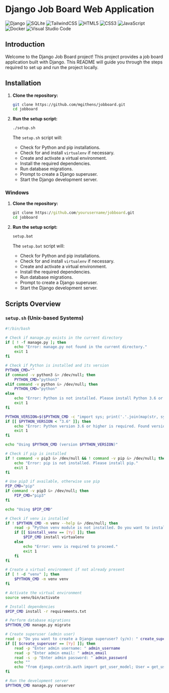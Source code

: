 # Django Job Board Web Application

![Django](https://img.shields.io/badge/django-%23092E20.svg?style=for-the-badge&logo=django&logoColor=white)
![SQLite](https://img.shields.io/badge/sqlite-%2307405e.svg?style=for-the-badge&logo=sqlite&logoColor=white)
![TailwindCSS](https://img.shields.io/badge/tailwindcss-%2338B2AC.svg?style=for-the-badge&logo=tailwind-css&logoColor=white)
![HTML5](https://img.shields.io/badge/html5-%23E34F26.svg?style=for-the-badge&logo=html5&logoColor=white)
![CSS3](https://img.shields.io/badge/css3-%231572B6.svg?style=for-the-badge&logo=css3&logoColor=white)
![JavaScript](https://img.shields.io/badge/javascript-%23323330.svg?style=for-the-badge&logo=javascript&logoColor=%23F7DF1E)
![Docker](https://img.shields.io/badge/Docker-2496ED?style=for-the-badge&logo=docker&logoColor=white)
![Visual Studio Code](https://img.shields.io/badge/Visual%20Studio%20Code-0078d7.svg?style=for-the-badge&logo=visual-studio-code&logoColor=white)

## Introduction
Welcome to the Django Job Board project! This project provides a job board application built with Django. This README will guide you through the steps required to set up and run the project locally.

## Installation
1. **Clone the repository:**
    ```sh
    git clone https://github.com/mgithens/jobboard.git
    cd jobboard
    ```

2. **Run the setup script:**
    ```sh
    ./setup.sh
    ```

   The `setup.sh` script will:
   - Check for Python and pip installations.
   - Check for and install `virtualenv` if necessary.
   - Create and activate a virtual environment.
   - Install the required dependencies.
   - Run database migrations.
   - Prompt to create a Django superuser.
   - Start the Django development server.

### Windows

1. **Clone the repository:**
    ```cmd
    git clone https://github.com/yourusername/jobboard.git
    cd jobboard
    ```

2. **Run the setup script:**
    ```cmd
    setup.bat
    ```

   The `setup.bat` script will:
   - Check for Python and pip installations.
   - Check for and install `virtualenv` if necessary.
   - Create and activate a virtual environment.
   - Install the required dependencies.
   - Run database migrations.
   - Prompt to create a Django superuser.
   - Start the Django development server.

## Scripts Overview

### `setup.sh` (Unix-based Systems)

```bash
#!/bin/bash

# Check if manage.py exists in the current directory
if [ ! -f manage.py ]; then
    echo "Error: manage.py not found in the current directory."
    exit 1
fi

# Check if Python is installed and its version
PYTHON_CMD=""
if command -v python3 &> /dev/null; then
    PYTHON_CMD="python3"
elif command -v python &> /dev/null; then
    PYTHON_CMD="python"
else
    echo "Error: Python is not installed. Please install Python 3.6 or higher."
    exit 1
fi

PYTHON_VERSION=$($PYTHON_CMD -c "import sys; print('.'.join(map(str, sys.version_info[:3])))")
if [[ $PYTHON_VERSION < "3.6" ]]; then
    echo "Error: Python version 3.6 or higher is required. Found version $PYTHON_VERSION."
    exit 1
fi

echo "Using $PYTHON_CMD (version $PYTHON_VERSION)"

# Check if pip is installed
if ! command -v pip3 &> /dev/null && ! command -v pip &> /dev/null; then
    echo "Error: pip is not installed. Please install pip."
    exit 1
fi

# Use pip3 if available, otherwise use pip
PIP_CMD="pip"
if command -v pip3 &> /dev/null; then
    PIP_CMD="pip3"
fi

echo "Using $PIP_CMD"

# Check if venv is installed
if ! $PYTHON_CMD -m venv --help &> /dev/null; then
    read -p "Python venv module is not installed. Do you want to install it? (y/n): " install_venv
    if [[ $install_venv == [Yy] ]]; then
        $PIP_CMD install virtualenv
    else
        echo "Error: venv is required to proceed."
        exit 1
    fi
fi

# Create a virtual environment if not already present
if [ ! -d "venv" ]; then
    $PYTHON_CMD -m venv venv
fi

# Activate the virtual environment
source venv/bin/activate

# Install dependencies
$PIP_CMD install -r requirements.txt

# Perform database migrations
$PYTHON_CMD manage.py migrate

# Create superuser (admin user)
read -p "Do you want to create a Django superuser? (y/n): " create_superuser
if [[ $create_superuser == [Yy] ]]; then
    read -p "Enter admin username: " admin_username
    read -p "Enter admin email: " admin_email
    read -s -p "Enter admin password: " admin_password
    echo ""
    echo "from django.contrib.auth import get_user_model; User = get_user_model(); User.objects.create_superuser('$admin_username', '$admin_email', '$admin_password')" | $PYTHON_CMD manage.py shell
fi

# Run the development server
$PYTHON_CMD manage.py runserver
